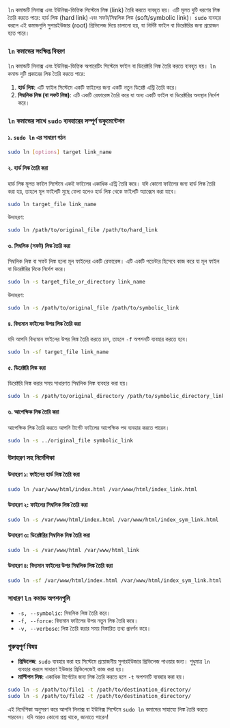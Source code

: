 `ln` কমান্ডটি লিনাক্স এবং ইউনিক্স-ভিত্তিক সিস্টেমে লিঙ্ক (link) তৈরি করতে ব্যবহৃত হয়। এটি মূলত দুটি ধরণের লিঙ্ক তৈরি করতে পারে: হার্ড লিঙ্ক (hard link) এবং সফট/সিম্বলিক লিঙ্ক (soft/symbolic link)। `sudo` ব্যবহার করলে এই কমান্ডগুলি সুপারইউজার (root) প্রিভিলেজ দিয়ে চালানো হয়, যা নির্দিষ্ট ফাইল বা ডিরেক্টরির জন্য প্রয়োজন হতে পারে।


### `ln` কমান্ডের সংক্ষিপ্ত বিবরণ

`ln` কমান্ডটি লিনাক্স এবং ইউনিক্স-ভিত্তিক অপারেটিং সিস্টেমে ফাইল বা ডিরেক্টরি লিঙ্ক তৈরি করতে ব্যবহৃত হয়। `ln` কমান্ড দুটি প্রকারের লিঙ্ক তৈরি করতে পারে:

1. **হার্ড লিঙ্ক**: এটি ফাইল সিস্টেমে একটি ফাইলের জন্য একটি নতুন ডিরেক্ট এন্ট্রি তৈরি করে।
2. **সিম্বলিক লিঙ্ক (বা সফট লিঙ্ক)**: এটি একটি রেফারেন্স তৈরি করে যা অন্য একটি ফাইল বা ডিরেক্টরির অবস্থান নির্দেশ করে।


### `ln` কমান্ডের সাথে `sudo` ব্যবহারের সম্পূর্ণ ডকুমেন্টেশন

#### ১. `sudo ln` এর সাধারণ গঠন

```bash
sudo ln [options] target link_name
```

#### ২. হার্ড লিঙ্ক তৈরি করা

হার্ড লিঙ্ক মূলত ফাইল সিস্টেমে একই ফাইলের একাধিক এন্ট্রি তৈরি করে। যদি কোনো ফাইলের জন্য হার্ড লিঙ্ক তৈরি করা হয়, তাহলে মূল ফাইলটি মুছে ফেলা হলেও হার্ড লিঙ্ক থেকে ফাইলটি অ্যাক্সেস করা যাবে।

```bash
sudo ln target_file link_name
```

উদাহরণ:

```bash
sudo ln /path/to/original_file /path/to/hard_link
```

#### ৩. সিম্বলিক (সফট) লিঙ্ক তৈরি করা

সিম্বলিক লিঙ্ক বা সফট লিঙ্ক হলো মূল ফাইলের একটি রেফারেন্স। এটি একটি পয়েন্টার হিসেবে কাজ করে যা মূল ফাইল বা ডিরেক্টরির দিকে নির্দেশ করে।

```bash
sudo ln -s target_file_or_directory link_name
```

উদাহরণ:

```bash
sudo ln -s /path/to/original_file /path/to/symbolic_link
```

#### ৪. বিদ্যমান ফাইলের উপর লিঙ্ক তৈরি করা

যদি আপনি বিদ্যমান ফাইলের উপর লিঙ্ক তৈরি করতে চান, তাহলে `-f` অপশনটি ব্যবহার করতে হবে।

```bash
sudo ln -sf target_file link_name
```

#### ৫. ডিরেক্টরি লিঙ্ক করা

ডিরেক্টরি লিঙ্ক করার সময় সাধারণত সিম্বলিক লিঙ্ক ব্যবহার করা হয়।

```bash
sudo ln -s /path/to/original_directory /path/to/symbolic_directory_link
```

#### ৬. আপেক্ষিক লিঙ্ক তৈরি করা

আপেক্ষিক লিঙ্ক তৈরি করতে আপনি টার্গেট ফাইলের আপেক্ষিক পথ ব্যবহার করতে পারেন।

```bash
sudo ln -s ../original_file symbolic_link
```

### উদাহরণ সহ নির্দেশিকা

#### উদাহরণ ১: ফাইলের হার্ড লিঙ্ক তৈরি করা

```bash
sudo ln /var/www/html/index.html /var/www/html/index_link.html
```

#### উদাহরণ ২: ফাইলের সিম্বলিক লিঙ্ক তৈরি করা

```bash
sudo ln -s /var/www/html/index.html /var/www/html/index_sym_link.html
```

#### উদাহরণ ৩: ডিরেক্টরির সিম্বলিক লিঙ্ক তৈরি করা

```bash
sudo ln -s /var/www/html /var/www/html_link
```

#### উদাহরণ ৪: বিদ্যমান ফাইলের উপর সিম্বলিক লিঙ্ক তৈরি করা

```bash
sudo ln -sf /var/www/html/index.html /var/www/html/index_sym_link.html
```

### সাধারণ `ln` কমান্ড অপশনগুলি

- `-s, --symbolic`: সিম্বলিক লিঙ্ক তৈরি করে।
- `-f, --force`: বিদ্যমান ফাইলের উপর নতুন লিঙ্ক তৈরি করে।
- `-v, --verbose`: লিঙ্ক তৈরি করার সময় বিস্তারিত তথ্য প্রদর্শন করে।

### গুরুত্বপূর্ণ বিষয়

- **প্রিভিলেজ**: `sudo` ব্যবহার করা হয় সিস্টেমে প্রয়োজনীয় সুপারইউজার প্রিভিলেজ পাওয়ার জন্য। শুধুমাত্র `ln` ব্যবহার করলে সাধারণ ইউজার প্রিভিলেজেই কাজ করা হয়।
- **মাল্টিপল লিঙ্ক**: একাধিক টার্গেটের জন্য লিঙ্ক তৈরি করতে হলে `-t` অপশনটি ব্যবহার করা হয়।

```bash
sudo ln -s /path/to/file1 -t /path/to/destination_directory/
sudo ln -s /path/to/file2 -t /path/to/destination_directory/
```

এই নির্দেশিকা অনুসরণ করে আপনি লিনাক্স বা ইউনিক্স সিস্টেমে `sudo ln` কমান্ডের সাহায্যে লিঙ্ক তৈরি করতে পারবেন। যদি আরও কোনো প্রশ্ন থাকে, জানাতে পারেন!